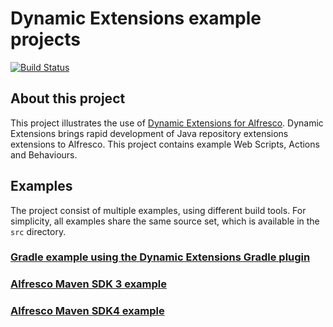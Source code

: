 # Dynamic Extensions example projects

[![Build Status](https://travis-ci.org/xenit-eu/example-dynamic-extension.svg)](https://travis-ci.org/xenit-eu/example-dynamic-extension)

## About this project

This project illustrates the use of [Dynamic Extensions for Alfresco](https://github.com/xenit-eu/dynamic-extensions-for-alfresco). Dynamic Extensions brings rapid development of Java repository extensions extensions to Alfresco. This project contains example Web Scripts, Actions and Behaviours.

## Examples
The project consist of multiple examples, using different build tools. For simplicity, all examples share the same source set, which is available in the `src` directory. 

### [Gradle example using the Dynamic Extensions Gradle plugin](gradle-with-plugin)

### [Alfresco Maven SDK 3 example](maven-sdk3)

### [Alfresco Maven SDK4 example](maven-sdk4)

